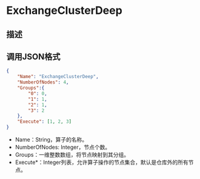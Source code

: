 # ExchangeClusterDeep

## 描述

## 调用JSON格式

```json
{
	"Name": "ExchangeClusterDeep",
	"NumberOfNodes": 4,
	"Groups":{
		"0": 0,
		"1": 1,
		"2": 1,
		"3": 2
	},
	"Execute": [1, 2, 3]
}
```
* Name：String，算子的名称。
* NumberOfNodes: Integer，节点个数。
* Groups：一维整数数组，将节点映射到其分组。
* Execute\*：Integer列表，允许算子操作的节点集合，默认是仓库外的所有节点。

